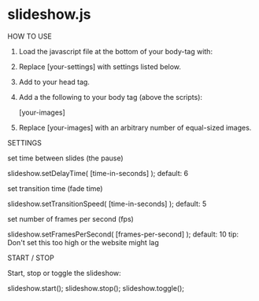 # slideshow.js

HOW TO USE

 1. Load the javascript file at the bottom of your body-tag with:

    <script src="slideshow.js"></script>
    <script>
        [optional: your-settings]
        slideshow.start();
    </script>

 2. Replace [your-settings] with settings listed below.

 3. Add <link type="text/css" href="slideshow.css" /> to your head tag.

 4. Add a the following to your body tag (above the scripts):

    <div id="slideshow">
        [your-images]
    </div>

 5. Replace [your-images] with an arbitrary number of equal-sized images.

SETTINGS

set time between slides (the pause)

slideshow.setDelayTime( [time-in-seconds] );
default: 6

set transition time (fade time)

slideshow.setTransitionSpeed( [time-in-seconds] );
default: 5

set number of frames per second (fps)

slideshow.setFramesPerSecond( [frames-per-second] );
default: 10
tip: Don't set this too high or the website might lag


START / STOP

Start, stop or toggle the slideshow:

slideshow.start();
slideshow.stop();
slideshow.toggle();
